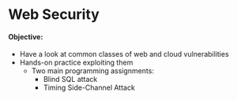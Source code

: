 # Web Security

#### Objective:
* Have a look at common classes of web and cloud vulnerabilities
* Hands-on practice exploiting them
    * Two main programming assignments:
        * Blind SQL attack
        * Timing Side-Channel Attack

